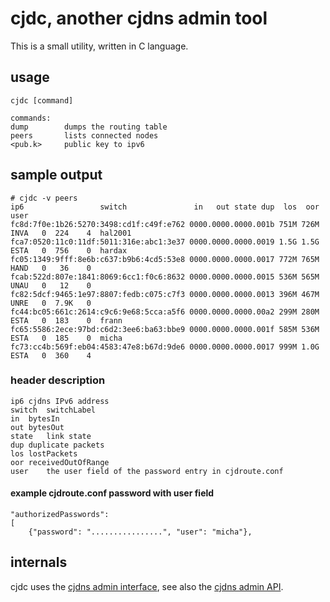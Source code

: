 # cjdc, another cjdns admin tool
This is a small utility, written in C language.

## usage

	cjdc [command]

	commands:
	dump		dumps the routing table
	peers		lists connected nodes
	<pub.k>		public key to ipv6

## sample output

	# cjdc -v peers
	ip6					switch               in   out state dup  los  oor user
	fc8d:7f0e:1b26:5270:3498:cd1f:c49f:e762 0000.0000.0000.001b 751M 726M INVA   0  224    4  hal2001         
	fca7:0520:11c0:11df:5011:316e:abc1:3e37 0000.0000.0000.0019 1.5G 1.5G ESTA   0  756    0  hardax          
	fc05:1349:9fff:8e6b:c637:b9b6:4cd5:53e8 0000.0000.0000.0017 772M 765M HAND   0   36    0  
	fcab:522d:807e:1841:8069:6cc1:f0c6:8632 0000.0000.0000.0015 536M 565M UNAU   0   12    0  
	fc82:5dcf:9465:1e97:8807:fedb:c075:c7f3 0000.0000.0000.0013 396M 467M UNRE   0  7.9K   0  
	fc44:bc05:661c:2614:c9c6:9e68:5cca:a5f6 0000.0000.0000.00a2 299M 280M ESTA   0  183    0  frann           
	fc65:5586:2ece:97bd:c6d2:3ee6:ba63:bbe9 0000.0000.0000.001f 585M 536M ESTA   0  185    0  micha           
	fc73:cc4b:569f:eb04:4583:47e8:b67d:9de6 0000.0000.0000.0017 999M 1.0G ESTA   0  360    4  

### header description

	ip6	cjdns IPv6 address
	switch	switchLabel
	in	bytesIn
	out	bytesOut
	state	link state
	dup	duplicate packets
	los	lostPackets
	oor	receivedOutOfRange
	user	the user field of the password entry in cjdroute.conf

#### example cjdroute.conf password with user field
	"authorizedPasswords":
	[
	    {"password": "................", "user": "micha"},
	
## internals
cjdc uses the [cjdns admin interface](https://wiki.projectmeshnet.org/Admin_Interface), see also the
[cjdns admin API](https://github.com/cjdelisle/cjdns/blob/master/admin/README.md).
